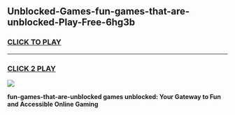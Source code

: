 
## Unblocked-Games-fun-games-that-are-unblocked-Play-Free-6hg3b
<h3>
<a href="https://premium76.site?title=fun-games-that-are-unblocked&ref=18A1">CLICK TO PLAY</a></h3>
<hr>

<h3>
<a href="https://premium76.site?title=fun-games-that-are-unblocked&ref=18A1">CLICK 2 PLAY</a>
  
</h3>

<a href="https://premium76.site?title=fun-games-that-are-unblocked&ref=18A1"><img src="https://clearcache.store/games.png"></a>


**fun-games-that-are-unblocked games unblocked: Your Gateway to Fun and Accessible Online Gaming**

